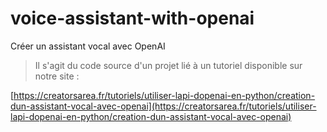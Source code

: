 # voice-assistant-with-openai
Créer un assistant vocal avec OpenAI

> Il s'agit du code source d'un projet lié à un tutoriel disponible sur notre site :
> 
[https://creatorsarea.fr/tutoriels/utiliser-lapi-dopenai-en-python/creation-dun-assistant-vocal-avec-openai](https://creatorsarea.fr/tutoriels/utiliser-lapi-dopenai-en-python/creation-dun-assistant-vocal-avec-openai)

